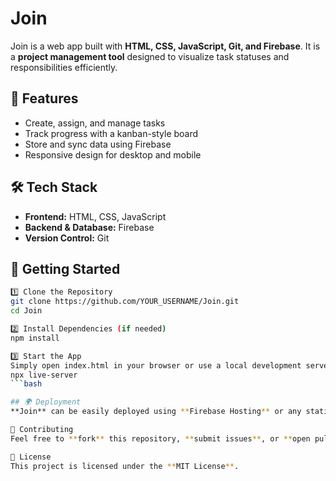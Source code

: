 # Join  

Join is a web app built with **HTML, CSS, JavaScript, Git, and Firebase**. It is a **project management tool** designed to visualize task statuses and responsibilities efficiently.  

## 🚀 Features  
- Create, assign, and manage tasks  
- Track progress with a kanban-style board  
- Store and sync data using Firebase  
- Responsive design for desktop and mobile  

## 🛠 Tech Stack  
- **Frontend:** HTML, CSS, JavaScript  
- **Backend & Database:** Firebase  
- **Version Control:** Git  

## 📌 Getting Started  

```bash
1️⃣ Clone the Repository  
git clone https://github.com/YOUR_USERNAME/Join.git
cd Join

2️⃣ Install Dependencies (if needed)
npm install

3️⃣ Start the App
Simply open index.html in your browser or use a local development server like:
npx live-server
```bash

## 🌍 Deployment
**Join** can be easily deployed using **Firebase Hosting** or any static hosting service like **GitHub Pages** or **Netlify**.

🤝 Contributing
Feel free to **fork** this repository, **submit issues**, or **open pull requests** to improve the project!

📜 License
This project is licensed under the **MIT License**.
